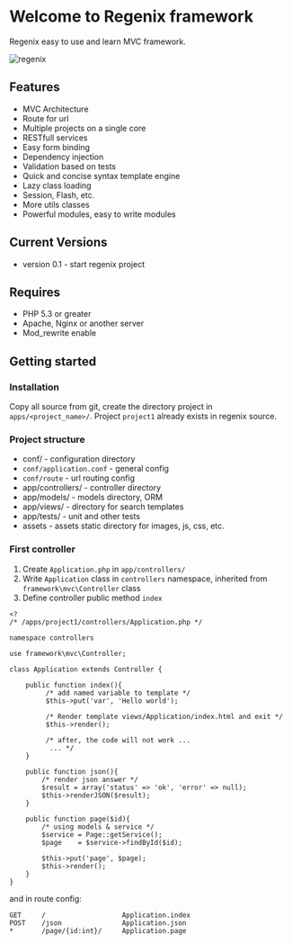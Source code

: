 Welcome to Regenix framework
============================

Regenix easy to use and learn MVC framework.

![regenix](http://develstudio.ru/upload/medialibrary/cf8/cf88db498096a1eba21c75f7910a4ef4.png)

Features
--------
* MVC Architecture
* Route for url
* Multiple projects on a single core 
* RESTfull services
* Easy form binding
* Dependency injection
* Validation based on tests
* Quick and concise syntax template engine
* Lazy class loading
* Session, Flash, etc.
* More utils classes
* Powerful modules, easy to write modules

Current Versions
----------------
* version 0.1 - start regenix project

Requires
--------

* PHP 5.3 or greater
* Apache, Nginx or another server
* Mod_rewrite enable


Getting started
---------------

### Installation

Copy all source from git, create the directory project in `apps/<project_name>/`.
Project `project1` already exists in regenix source. 

### Project structure

* conf/ - configuration directory
 * `conf/application.conf` - general config
 * `conf/route` - url routing config
* app/controllers/ - controller directory
* app/models/ - models directory, ORM
* app/views/ - directory for search templates
* app/tests/ - unit and other tests
* assets - assets static directory for images, js, css, etc.

### First controller

1. Create `Application.php` in `app/controllers/`
2. Write `Application` class in `controllers` namespace, inherited from `framework\mvc\Controller` class
3. Define controller public method `index`


```
<? 
/* /apps/project1/controllers/Application.php */

namespace controllers

use framework\mvc\Controller;

class Application extends Controller {

    public function index(){
         /* add named variable to template */
         $this->put('var', 'Hello world');

         /* Render template views/Application/index.html and exit */
         $this->render();

         /* after, the code will not work ...
          ... */
    }

    public function json(){
        /* render json answer */
        $result = array('status' => 'ok', 'error' => null);
        $this->renderJSON($result);
    }

    public function page($id){
        /* using models & service */
        $service = Page::getService();
        $page    = $service->findById($id);

        $this->put('page', $page);
        $this->render();
    }
}
```

and in route config:

```
GET     /                   Application.index
POST    /json               Application.json
*       /page/{id:int}/     Application.page
```